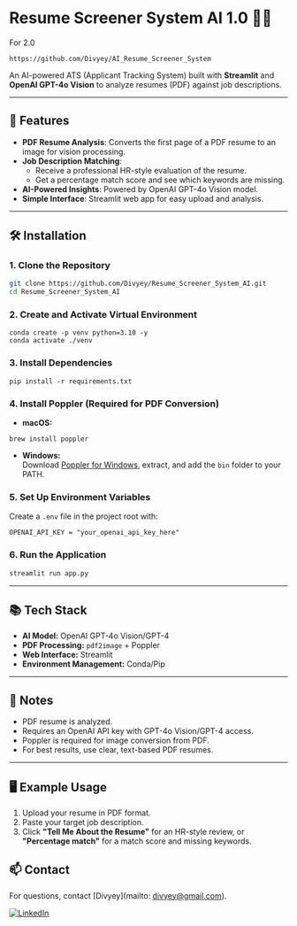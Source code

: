 # Resume Screener System AI 1.0 🧠📄 


For 2.0 
```
https://github.com/Divyey/AI_Resume_Screener_System 
```

An AI-powered ATS (Applicant Tracking System) built with **Streamlit** and **OpenAI GPT-4o Vision** to analyze resumes (PDF) against job descriptions.

---

## 🚀 Features

- **PDF Resume Analysis**: Converts the first page of a PDF resume to an image for vision processing.
- **Job Description Matching**: 
  - Receive a professional HR-style evaluation of the resume.
  - Get a percentage match score and see which keywords are missing.
- **AI-Powered Insights**: Powered by OpenAI GPT-4o Vision model.
- **Simple Interface**: Streamlit web app for easy upload and analysis.

---

## 🛠️ Installation

### 1. Clone the Repository

```bash
git clone https://github.com/Divyey/Resume_Screener_System_AI.git
cd Resume_Screener_System_AI
```

### 2. Create and Activate Virtual Environment
```
conda create -p venv python=3.10 -y
conda activate ./venv
```
### 3. Install Dependencies
```
pip install -r requirements.txt
```
### 4. Install Poppler (Required for PDF Conversion)

- **macOS:**
```
brew install poppler
```

- **Windows:**  
Download [Poppler for Windows](https://github.com/oschwartz10612/poppler-windows/releases), extract, and add the `bin` folder to your PATH.

### 5. Set Up Environment Variables

Create a `.env` file in the project root with:
```env
OPENAI_API_KEY = "your_openai_api_key_here"
```
### 6. Run the Application
```bash
streamlit run app.py
```
---

## 📚 Tech Stack

- **AI Model:** OpenAI GPT-4o Vision/GPT-4
- **PDF Processing:** `pdf2image` + Poppler
- **Web Interface:** Streamlit
- **Environment Management:** Conda/Pip

---

## 📌 Notes

- PDF resume is analyzed.
- Requires an OpenAI API key with GPT-4o Vision/GPT-4 access.
- Poppler is required for image conversion from PDF.
- For best results, use clear, text-based PDF resumes.

---

## 🖥️ Example Usage

1. Upload your resume in PDF format.
2. Paste your target job description.
3. Click **"Tell Me About the Resume"** for an HR-style review, or **"Percentage match"** for a match score and missing keywords.

## 📫 Contact

For questions, contact [Divyey](mailto: divyey@gmail.com).

[![LinkedIn](https://img.shields.io/badge/LinkedIn-%230077B5.svg?logo=linkedin&logoColor=white)](https://linkedin.com/in/divyey-arora-58b4a6202) 





